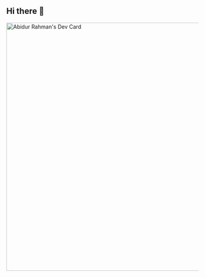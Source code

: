 ## Hi there 👋

<!--
**MrAbidAkash/mrabidakash** is a ✨ _special_ ✨ repository because its `README.md` (this file) appears on your GitHub profile.

Here are some ideas to get you started:

- 🔭 I’m currently working on ...
- 🌱 I’m currently learning ...
- 👯 I’m looking to collaborate on ...
- 🤔 I’m looking for help with ...
- 💬 Ask me about ...
- 📫 How to reach me: ...
- 😄 Pronouns: ...
- ⚡ Fun fact: ...
-->


<a href="https://app.daily.dev/mrabidakash"><img src="https://api.daily.dev/devcards/v2/61qWzUGFU9CxWVPFk9fQa.png?type=wide&r=6fk" width="652" alt="Abidur Rahman's Dev Card"/></a>
